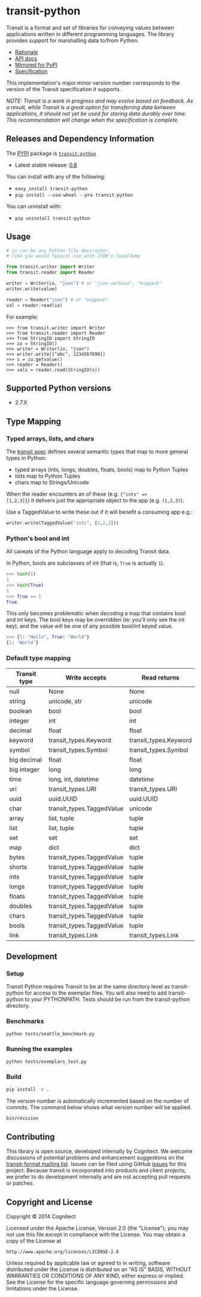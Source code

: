 transit-python
==============

Transit is a format and set of libraries for conveying values between
applications written in different programming languages. The library provides
support for marshalling data to/from Python.

 * [Rationale](http://blog.cognitect.com/blog/2014/7/22/transit)
 * [API docs](http://cognitect.github.io/transit-python/)
  * [Mirrored for PyPI](http://pythonhosted.org/transit-python/)
 * [Specification](http://github.com/cognitect/transit-format)

This implementation's major.minor version number corresponds to the
version of the Transit specification it supports.

_NOTE: Transit is a work in progress and may evolve based on feedback.
As a result, while Transit is a great option for transferring data
between applications, it should not yet be used for storing data
durably over time. This recommendation will change when the
specification is complete._

## Releases and Dependency Information

The [PYPI](https://pypi.python.org/pypi) package is
[`transit-python`](https://pypi.python.org/pypi/transit-python)

 * Latest stable release: [0.8](https://pypi.python.org/pypi/transit-python/0.8.174-)

You can install with any of the following:

 * `easy_install transit-python`
 * `pip install --use-wheel --pre transit-python`

You can uninstall with:

 * `pip uninstall transit-python`

## Usage

```python
# io can be any Python file descriptor,
# like you would typical use with JSON's load/dump

from transit.writer import Writer
from transit.reader import Reader

writer = Writer(io, "json") # or "json-verbose", "msgpack"
writer.write(value)

reader = Reader("json") # or "msgpack"
val = reader.read(io)
```

For example:

```
>>> from transit.writer import Writer
>>> from transit.reader import Reader
>>> from StringIO import StringIO
>>> io = StringIO()
>>> writer = Writer(io, "json")
>>> writer.write(["abc", 1234567890])
>>> s = io.getvalue()
>>> reader = Reader()
>>> vals = reader.read(StringIO(s))
```


## Supported Python versions

 * 2.7.X


## Type Mapping

### Typed arrays, lists, and chars

The [transit spec](https://github.com/cognitect/transit-format)
defines several semantic types that map to more general types in Python:

* typed arrays (ints, longs, doubles, floats, bools) map to Python Tuples
* lists map to Python Tuples
* chars map to Strings/Unicode

When the reader encounters an of these (e.g. <code>{"ints" =>
[1,2,3]}</code>) it delivers just the appropriate object to the app
(e.g. <code>(1,2,3)</code>).

Use a TaggedValue to write these out if it will benefit a consuming
app e.g.:

```python
writer.write(TaggedValue("ints", [1,2,3]))
```

### Python's bool and int

All caveats of the Python language apply to decoding Transit data.

In Python, bools are subclasses of int (that is, `True` is actually `1`).

```python
>>> hash(1)
1
>>> hash(True)
1
>>> True == 1
True
```

This only becomes problematic when decoding a map that contains bool and
int keys.  The bool keys may be overridden (ie: you'll only see the int key),
and the value will be one of any possible bool/int keyed value.

```python
>>> {1: "Hello", True: "World"}
{1: 'World'}
```

### Default type mapping

|Transit type|Write accepts|Read returns|
|------------|-------------|------------|
|null|None|None|
|string|unicode, str|unicode|
|boolean|bool|bool|
|integer|int|int|
|decimal|float|float|
|keyword|transit\_types.Keyword|transit\_types.Keyword|
|symbol|transit\_types.Symbol|transit\_types.Symbol|
|big decimal|float|float|
|big integer|long|long|
|time|long, int, datetime|datetime|
|uri|transit\_types.URI|transit\_types.URI|
|uuid|uuid.UUID|uuid.UUID|
|char|transit\_types.TaggedValue|unicode|
|array|list, tuple|tuple|
|list|list, tuple|tuple|
|set|set|set|
|map|dict|dict|
|bytes|transit\_types.TaggedValue|tuple|
|shorts|transit\_types.TaggedValue|tuple|
|ints|transit\_types.TaggedValue|tuple|
|longs|transit\_types.TaggedValue|tuple|
|floats|transit\_types.TaggedValue|tuple|
|doubles|transit\_types.TaggedValue|tuple|
|chars|transit\_types.TaggedValue|tuple|
|bools|transit\_types.TaggedValue|tuple|
|link|transit\_types.Link|transit\_types.Link|


## Development

### Setup

Transit Python requires Transit to be at the same directory level as
transit-python for access to the exemplar files. You will also need
to add transit-python to your PYTHONPATH. Tests should be run from the
transit-python directory.


### Benchmarks

```sh
python tests/seattle_benchmark.py
```

### Running the examples

```sh
python tests/exemplars_test.py
```

### Build

```sh
pip install -e .
```

The version number is automatically incremented based on the number of commits.
The command below shows what version number will be applied.

```sh
bin/revision
```


## Contributing

This library is open source, developed internally by Cognitect. We welcome discussions of potential problems and enhancement suggestions on the [transit-format mailing list](https://groups.google.com/forum/#!forum/transit-format). Issues can be filed using GitHub [issues](https://github.com/cognitect/transit-python/issues) for this project. Because transit is incorporated into products and client projects, we prefer to do development internally and are not accepting pull requests or patches.

## Copyright and License

Copyright © 2014 Cognitect

Licensed under the Apache License, Version 2.0 (the "License");
you may not use this file except in compliance with the License.
You may obtain a copy of the License at

    http://www.apache.org/licenses/LICENSE-2.0

Unless required by applicable law or agreed to in writing, software
distributed under the License is distributed on an "AS IS" BASIS,
WITHOUT WARRANTIES OR CONDITIONS OF ANY KIND, either express or implied.
See the License for the specific language governing permissions and
limitations under the License.

